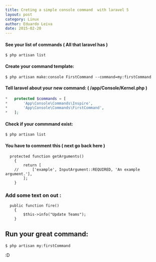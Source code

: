 ```yaml
---
title: Creting a simple console command  with laravel 5
layout: post
category: Linux
author: Eduardo Leiva
date: 2015-02-20
---
```


#### See your list of commands ( All that laravel has )
```
$ php artisan list
```
#### Create your command template:
```
$ php artisan make:console FirstCommand --command=my:firstCommand

```
#### Tell laravel about your new command: ( /app/Console/Kernel.php )
```php
*	protected $commands = [
*		'App\Console\Commands\Inspire',
*		'App\Console\Commands\FirstCommand',
*	];
```
#### Check if your commmand exist:
```
$ php artisan list 
```
#### You have to comment this ( next go back here )
```
  protected function getArguments()
	{
		return [
	//		['example', InputArgument::REQUIRED, 'An example argument.'],
		];
	}
```
### Add some text on out :
```
  public function fire()
	{
	    $this->info("Update Teams");
	}
```
## Run your great command:
```
$ php artisan my:firstCommand
```
:D
